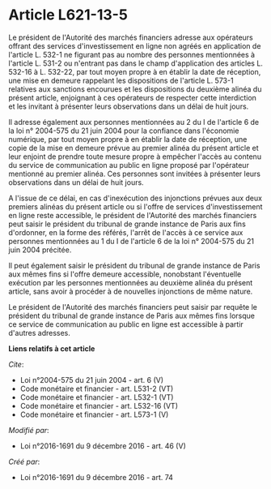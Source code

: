 # Article L621-13-5

Le président de l'Autorité des marchés financiers adresse aux opérateurs offrant des services d'investissement en ligne non
agréés en application de l'article L. 532-1 ne figurant pas au nombre des personnes mentionnées à l'article L. 531-2 ou
n'entrant pas dans le champ d'application des articles L. 532-16 à L. 532-22, par tout moyen propre à en établir la date de
réception, une mise en demeure rappelant les dispositions de l'article L. 573-1 relatives aux sanctions encourues et les
dispositions du deuxième alinéa du présent article, enjoignant à ces opérateurs de respecter cette interdiction et les
invitant à présenter leurs observations dans un délai de huit jours. 

Il adresse également aux personnes mentionnées au 2 du I de l'article 6 de la loi n° 2004-575 du 21 juin 2004 pour la
confiance dans l'économie numérique, par tout moyen propre à en établir la date de réception, une copie de la mise en demeure
prévue au premier alinéa du présent article et leur enjoint de prendre toute mesure propre à empêcher l'accès au contenu du
service de communication au public en ligne proposé par l'opérateur mentionné au premier alinéa. Ces personnes sont invitées
à présenter leurs observations dans un délai de huit jours. 

A l'issue de ce délai, en cas d'inexécution des injonctions prévues aux deux premiers alinéas du présent article ou si
l'offre de services d'investissement en ligne reste accessible, le président de l'Autorité des marchés financiers peut saisir
le président du tribunal de grande instance de Paris aux fins d'ordonner, en la forme des référés, l'arrêt de l'accès à ce
service aux personnes mentionnées au 1 du I de l'article 6 de la loi n° 2004-575 du 21 juin 2004 précitée. 

Il peut également saisir le président du tribunal de grande instance de Paris aux mêmes fins si l'offre demeure accessible,
nonobstant l'éventuelle exécution par les personnes mentionnées au deuxième alinéa du présent article, sans avoir à procéder
à de nouvelles injonctions de même nature. 

Le président de l'Autorité des marchés financiers peut saisir par requête le président du tribunal de grande instance de
Paris aux mêmes fins lorsque ce service de communication au public en ligne est accessible à partir d'autres adresses.

**Liens relatifs à cet article**

_Cite_:

  - Loi n°2004-575 du 21 juin 2004 - art. 6 (V)
  - Code monétaire et financier - art. L531-2 (VT)
  - Code monétaire et financier - art. L532-1 (VT)
  - Code monétaire et financier - art. L532-16 (VT)
  - Code monétaire et financier - art. L573-1 (V)

_Modifié par_:

  - Loi n°2016-1691 du 9 décembre 2016 - art. 46 (V)

_Créé par_:

  - Loi n°2016-1691 du 9 décembre 2016 - art. 74
